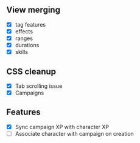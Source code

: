 ## View merging
- [x] tag features
- [x] effects
- [x] ranges
- [x] durations
- [x] skills

## CSS cleanup
- [x] Tab scrolling issue
- [x] Campaigns

## Features
- [x] Sync campaign XP with character XP
- [ ] Associate character with campaign on creation